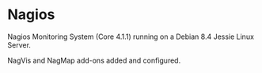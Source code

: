 # Nagios

Nagios Monitoring System (Core 4.1.1) running on a Debian 8.4 Jessie Linux Server.

NagVis and NagMap add-ons added and configured.
